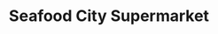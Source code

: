 ---
title: "Seafood City Supermarket"
url: /las-vegas/seafood-city-supermarket/
shop: Supermarkt
---